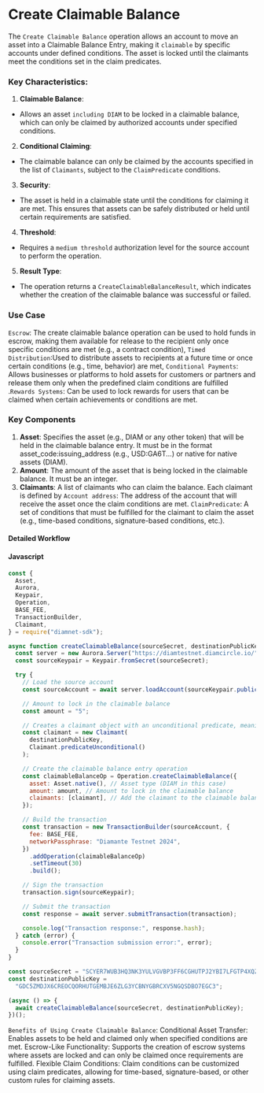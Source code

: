 # Create Claimable Balance

The `Create Claimable Balance` operation allows an account to move an asset into a Claimable Balance Entry, making it `claimable` by specific accounts under defined conditions. The asset is locked until the claimants meet the conditions set in the claim predicates.

### Key Characteristics:

1. **Claimable Balance**:

- Allows an asset `including DIAM` to be locked in a claimable balance, which can only be claimed by authorized accounts under specified conditions.

2. **Conditional Claiming**:

- The claimable balance can only be claimed by the accounts specified in the list of `Claimants`, subject to the `ClaimPredicate` conditions.

3. **Security**:

- The asset is held in a claimable state until the conditions for claiming it are met. This ensures that assets can be safely distributed or held until certain requirements are satisfied.

4. **Threshold**:

- Requires a `medium threshold` authorization level for the source account to perform the operation.

5. **Result Type**:

- The operation returns a `CreateClaimableBalanceResult`, which indicates whether the creation of the claimable balance was successful or failed.

### Use Case

`Escrow`: The create claimable balance operation can be used to hold funds in escrow, making them available for release to the recipient only once specific conditions are met (e.g., a contract condition), `Timed Distribution`:Used to distribute assets to recipients at a future time or once certain conditions (e.g., time, behavior) are met, `Conditional Payments`: Allows businesses or platforms to hold assets for customers or partners and release them only when the predefined claim conditions are fulfilled .`Rewards Systems`: Can be used to lock rewards for users that can be claimed when certain achievements or conditions are met.

### Key Components

1. **Asset**: Specifies the asset (e.g., DIAM or any other token) that will be held in the claimable balance entry. It must be in the format asset_code:issuing_address (e.g., USD:GA6T...) or native for native assets (DIAM).
2. **Amount**: The amount of the asset that is being locked in the claimable balance. It must be an integer.
3. **Claimants**: A list of claimants who can claim the balance. Each claimant is defined by `Account address`: The address of the account that will receive the asset once the claim conditions are met. `ClaimPredicate`: A set of conditions that must be fulfilled for the claimant to claim the asset (e.g., time-based conditions, signature-based conditions, etc.).

#### Detailed Workflow

<!-- tabs:start -->

#### **Javascript**

```js
const {
  Asset,
  Aurora,
  Keypair,
  Operation,
  BASE_FEE,
  TransactionBuilder,
  Claimant,
} = require("diamnet-sdk");

async function createClaimableBalance(sourceSecret, destinationPublicKey) {
  const server = new Aurora.Server("https://diamtestnet.diamcircle.io/");
  const sourceKeypair = Keypair.fromSecret(sourceSecret);

  try {
    // Load the source account
    const sourceAccount = await server.loadAccount(sourceKeypair.publicKey());

    // Amount to lock in the claimable balance
    const amount = "5";

    // Creates a claimant object with an unconditional predicate, meaning the destination account can claim the balance without any additional conditions.
    const claimant = new Claimant(
      destinationPublicKey,
      Claimant.predicateUnconditional()
    );

    // Create the claimable balance entry operation
    const claimableBalanceOp = Operation.createClaimableBalance({
      asset: Asset.native(), // Asset type (DIAM in this case)
      amount: amount, // Amount to lock in the claimable balance
      claimants: [claimant], // Add the claimant to the claimable balance
    });

    // Build the transaction
    const transaction = new TransactionBuilder(sourceAccount, {
      fee: BASE_FEE,
      networkPassphrase: "Diamante Testnet 2024",
    })
      .addOperation(claimableBalanceOp)
      .setTimeout(30)
      .build();

    // Sign the transaction
    transaction.sign(sourceKeypair);

    // Submit the transaction
    const response = await server.submitTransaction(transaction);

    console.log("Transaction response:", response.hash);
  } catch (error) {
    console.error("Transaction submission error:", error);
  }
}

const sourceSecret = "SCYER7WUB3HQ3NK3YULVGVBP3FF6CGHUTPJ2YBI7LFGTP4XQZRPTENPO";
const destinationPublicKey =
  "GDC5ZMDJX6CREOCQORHUTGEMBJE6ZLG3YCBNYGBRCXV5NGQSDBO7EGC3";

(async () => {
  await createClaimableBalance(sourceSecret, destinationPublicKey);
})();
```

<!-- tabs:end -->

`Benefits of Using Create Claimable Balance`: Conditional Asset Transfer: Enables assets to be held and claimed only when specified conditions are met. Escrow-Like Functionality: Supports the creation of escrow systems where assets are locked and can only be claimed once requirements are fulfilled. Flexible Claim Conditions: Claim conditions can be customized using claim predicates, allowing for time-based, signature-based, or other custom rules for claiming assets.
